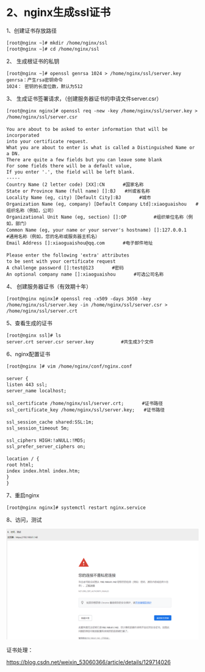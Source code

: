 # 2、nginx生成ssl证书

1、创建证书存放路径  

```
[root@nginx ~]# mkdir /home/nginx/ssl
[root@nginx ~]# cd /home/nginx/ssl

```

2、  生成根证书的私钥

```
[root@nginx ~]# openssl genrsa 1024 > /home/nginx/ssl/server.key
genrsa：产生rsa密钥命令
1024： 密钥的长度位数，默认为512
```

3、  生成证书签署请求，（创建服务器证书的申请文件server.csr）

```
[root@nginx nginx]# openssl req -new -key /home/nginx/ssl/server.key > /home/nginx/ssl/server.csr

You are about to be asked to enter information that will be incorporated
into your certificate request.
What you are about to enter is what is called a Distinguished Name or a DN.
There are quite a few fields but you can leave some blank
For some fields there will be a default value,
If you enter '.', the field will be left blank.
-----
Country Name (2 letter code) [XX]:CN　　　　#国家名称
State or Province Name (full name) []:BJ　　#州或省名称
Locality Name (eg, city) [Default City]:BJ　　　　#城市
Organization Name (eg, company) [Default Company Ltd]:xiaoguaishou　　#组织名称（例如，公司）
Organizational Unit Name (eg, section) []:OP　　　　　　#组织单位名称（例如，部门）
Common Name (eg, your name or your server's hostname) []:127.0.0.1　　　　　　#通用名称（例如，您的名称或服务器主机名）
Email Address []:xiaoguaishou@qq.com　　　　#电子邮件地址

Please enter the following 'extra' attributes
to be sent with your certificate request
A challenge password []:test@123　　　　#密码
An optional company name []:xiaoguaishou　　　　#可选公司名称

```



4、  创建服务器证书（有效期十年）

```
[root@nginx nginx]# openssl req -x509 -days 3650 -key /home/nginx/ssl/server.key -in /home/nginx/ssl/server.csr > /home/nginx/ssl/server.crt
```

5、查看生成的证书

```
[root@nginx ssl]# ls
server.crt server.csr server.key　　　　　　#共生成3个文件
```

6、nginx配置证书



```
[root@nginx ]# vim /home/nginx/conf/nginx.conf

server {
listen 443 ssl;
server_name localhost;

ssl_certificate /home/nginx/ssl/server.crt;　　　　#证书路径
ssl_certificate_key /home/nginx/ssl/server.key;　　#证书路径

ssl_session_cache shared:SSL:1m;
ssl_session_timeout 5m;

ssl_ciphers HIGH:!aNULL:!MD5;
ssl_prefer_server_ciphers on;

location / {
root html;
index index.html index.htm;
}
}
```





7、重启nginx

```
[root@nginx nginx]# systemctl restart nginx.service
```



8、访问，测试 

![1675994044381](../../../.vuepress/public/images/1675994044381.png)











证书处理：

https://blog.csdn.net/weixin_53060366/article/details/129714026













